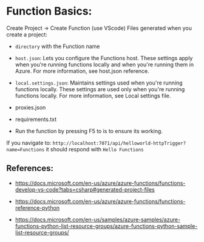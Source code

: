 

# Function Basics:

Create Project -> Create Function (use VScode)
Files generated when you create a project:

- `directory` with the Function name
- `host.json`: Lets you configure the Functions host. These settings apply when you're running functions locally and when you're running them in Azure. For more information, see host.json reference.

- `local.settings.json`: Maintains settings used when you're running functions locally. These settings are used only when you're running functions locally. For more information, see Local settings file.
- proxies.json
- requirements.txt

- Run the function by pressing F5 to is to ensure its working.

If you navigate to: `http://localhost:7071/api/helloworld-httpTrigger?name=Functions` it should respond with `Hello Functions`


## References:

- https://docs.microsoft.com/en-us/azure/azure-functions/functions-develop-vs-code?tabs=csharp#generated-project-files

- https://docs.microsoft.com/en-us/azure/azure-functions/functions-reference-python

- https://docs.microsoft.com/en-us/samples/azure-samples/azure-functions-python-list-resource-groups/azure-functions-python-sample-list-resource-groups/
